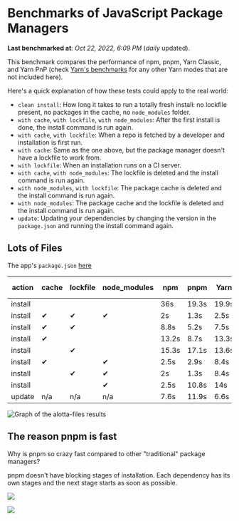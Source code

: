 # Benchmarks of JavaScript Package Managers

**Last benchmarked at**: _Oct 22, 2022, 6:09 PM_ (_daily_ updated).

This benchmark compares the performance of npm, pnpm, Yarn Classic, and Yarn PnP (check [Yarn's benchmarks](https://yarnpkg.com/benchmarks) for any other Yarn modes that are not included here).

Here's a quick explanation of how these tests could apply to the real world:

- `clean install`: How long it takes to run a totally fresh install: no lockfile present, no packages in the cache, no `node_modules` folder.
- `with cache`, `with lockfile`, `with node_modules`: After the first install is done, the install command is run again.
- `with cache`, `with lockfile`: When a repo is fetched by a developer and installation is first run.
- `with cache`: Same as the one above, but the package manager doesn't have a lockfile to work from.
- `with lockfile`: When an installation runs on a CI server.
- `with cache`, `with node_modules`: The lockfile is deleted and the install command is run again.
- `with node_modules`, `with lockfile`: The package cache is deleted and the install command is run again.
- `with node_modules`: The package cache and the lockfile is deleted and the install command is run again.
- `update`: Updating your dependencies by changing the version in the `package.json` and running the install command again.

## Lots of Files

The app's `package.json` [here](https://github.com/pnpm/pnpm.github.io/blob/main/benchmarks/fixtures/alotta-files/package.json)

| action  | cache | lockfile | node_modules| npm | pnpm | Yarn | Yarn PnP |
| ---     | ---   | ---      | ---         | --- | ---  | ---  | ---      |
| install |       |          |             | 36s | 19.3s | 19.9s | 40s |
| install | ✔     | ✔        | ✔           | 2s | 1.3s | 2.5s | n/a |
| install | ✔     | ✔        |             | 8.8s | 5.2s | 7.5s | 1.6s |
| install | ✔     |          |             | 13.2s | 8.7s | 13.3s | 7.4s |
| install |       | ✔        |             | 15.3s | 17.1s | 13.6s | 32.8s |
| install | ✔     |          | ✔           | 2.5s | 2.9s | 8.4s | n/a |
| install |       | ✔        | ✔           | 2s | 1.3s | 8.4s | n/a |
| install |       |          | ✔           | 2.5s | 10.8s | 14s | n/a |
| update  | n/a | n/a | n/a | 7.6s | 11.9s | 6.6s | 14.6s |

<img alt="Graph of the alotta-files results" src="/img/benchmarks/alotta-files.svg" />

## The reason pnpm is fast

Why is pnpm so crazy fast compared to other "traditional" package managers?

pnpm doesn't have blocking stages of installation. Each dependency has its own stages and the next stage starts as soon as possible.

![](/img/installation-stages-of-other-pms.png)

![](/img/installation-stages-of-pnpm.jpg)